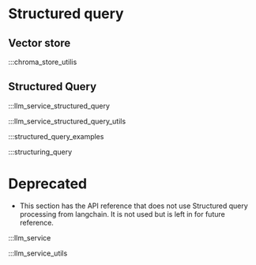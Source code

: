 # Structured query

## Vector store 
:::chroma_store_utilis

## Structured Query
:::llm_service_structured_query

:::llm_service_structured_query_utils

:::structured_query_examples

:::structuring_query

# Deprecated
- This section has the API reference that does not use Structured query processing from langchain. It is not used but is left in for future reference. 

:::llm_service

:::llm_service_utils